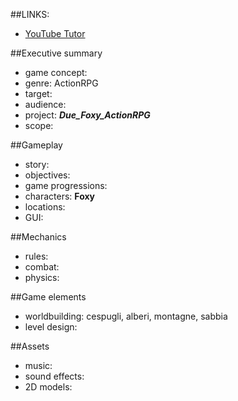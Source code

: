 ##LINKS:
  - [YouTube Tutor](https://www.youtube.com/watch?v=UfKMgHbaGow&list=PL9FzW-m48fn2SlrW0KoLT4n5egNdX-W9a&index=4&ab_channel=HeartBeast)

##Executive summary
  - game concept: 
  - genre: ActionRPG
  - target: 
  - audience:
  - project: **_Due_Foxy_ActionRPG_**
  - scope:

##Gameplay 
  - story:
  - objectives:
  - game progressions: 
  - characters: **Foxy**
  - locations:
  - GUI:

##Mechanics
  - rules:
  - combat:
  - physics:

##Game elements 
  - worldbuilding: cespugli, alberi, montagne, sabbia
  - level design:

##Assets
  - music:
  - sound effects:
  - 2D models:
